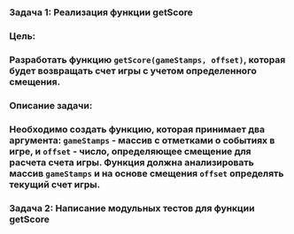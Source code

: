 ### Задача 1: Реализация функции getScore
### Цель: 
### Разработать функцию `getScore(gameStamps, offset)`, которая будет возвращать счет игры с учетом определенного смещения.
### Описание задачи:
### Необходимо создать функцию, которая принимает два аргумента: `gameStamps` - массив с отметками о событиях в игре, и `offset` - число, определяющее смещение для расчета счета игры. Функция должна анализировать массив `gameStamps` и на основе смещения `offset` определять текущий счет игры.

### Задача 2: Написание модульных тестов для функции getScore